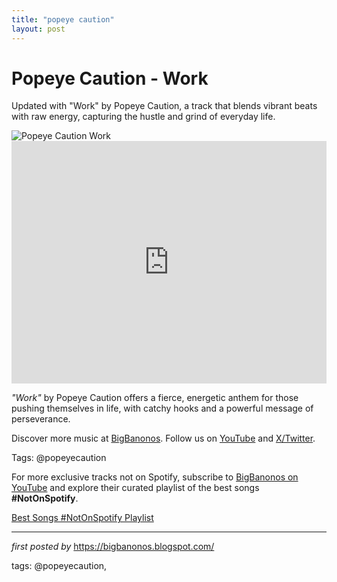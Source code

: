 ```yaml
---
title: "popeye caution"
layout: post
---
```

<!-- Title of the Post -->
<h1 >Popeye Caution - Work</h1> <!-- Introductory Text -->
<p >Updated with "Work" by Popeye Caution, a track that blends vibrant beats with raw energy, capturing the hustle and grind of everyday life.</p> <!-- Featured Image -->
<div > <img src="https://magazine-resources.tidal.com/uploads/2019/01/Popeye.jpg" alt="Popeye Caution Work" />
</div> <!-- YouTube Video Embed -->
<div > <iframe width="100%" height="388" src="https://www.youtube.com/embed/ksmTtok5mFY" title="Popeye Caution - Work (Lyric Video)" frameborder="0" allow="accelerometer; autoplay; clipboard-write; encrypted-media; gyroscope; picture-in-picture; web-share" referrerpolicy="strict-origin-when-cross-origin" allowfullscreen></iframe>
</div> <!-- Song Information -->
<div > <p><em>"Work"</em> by Popeye Caution offers a fierce, energetic anthem for those pushing themselves in life, with catchy hooks and a powerful message of perseverance.</p>
</div> <!-- Footer Links -->
<div > <p>Discover more music at <a href="https://bigbanonos.blogspot.com/" target="_blank">BigBanonos</a>. Follow us on <a href="https://www.youtube.com/@BigBanonos" target="_blank">YouTube</a> and <a href="https://x.com/bigbanonos" target="_blank">X/Twitter</a>.</p>
</div> <!-- Tags -->
<p >Tags: @popeyecaution</p>


<!--Subscribe and Playlist Links-->
<div>
    <p>For more exclusive tracks not on Spotify, subscribe to <a href="https://www.youtube.com/@BigBanonos" target="_blank">BigBanonos on YouTube</a> and explore their curated playlist of the best songs <strong>#NotOnSpotify</strong>.</p>
    <p><a href="https://www.youtube.com/playlist?list=PLtuNtuTatqI0kFahUCbtbfenC_ET5O_tr" target="_blank">Best Songs #NotOnSpotify Playlist<br /></a></p></div>

<hr />

<p><em>first posted by</em> <a href="https://bigbanonos.blogspot.com/" rel="noopener" target="_new">https://bigbanonos.blogspot.com/</a></p>

<p>tags: @popeyecaution,</p>
